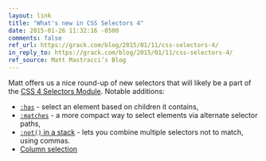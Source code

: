 ```yaml
---
layout: link
title: "What's new in CSS Selectors 4"
date: 2015-01-26 11:32:16 -0500
comments: false
ref_url: https://grack.com/blog/2015/01/11/css-selectors-4/
in_reply_to: https://grack.com/blog/2015/01/11/css-selectors-4/
ref_source: Matt Mastracci’s Blog
---
```


Matt offers us a nice round-up of new selectors that will likely be a part of the [CSS 4 Selectors Module](http://dev.w3.org/csswg/selectors-4/). Notable additions:

* [`:has`](https://grack.com/blog/2015/01/11/css-selectors-4/#has) - select an element based on children it contains,
* [`:matches`](https://grack.com/blog/2015/01/11/css-selectors-4/#matches) - a more compact way to select elements via alternate selector paths,
* [`:not()` in a stack](https://grack.com/blog/2015/01/11/css-selectors-4/#not) - lets you combine multiple selectors not to match, using commas.
* [Column selection](https://grack.com/blog/2015/01/11/css-selectors-4/#column-combinator--and-nth-column)